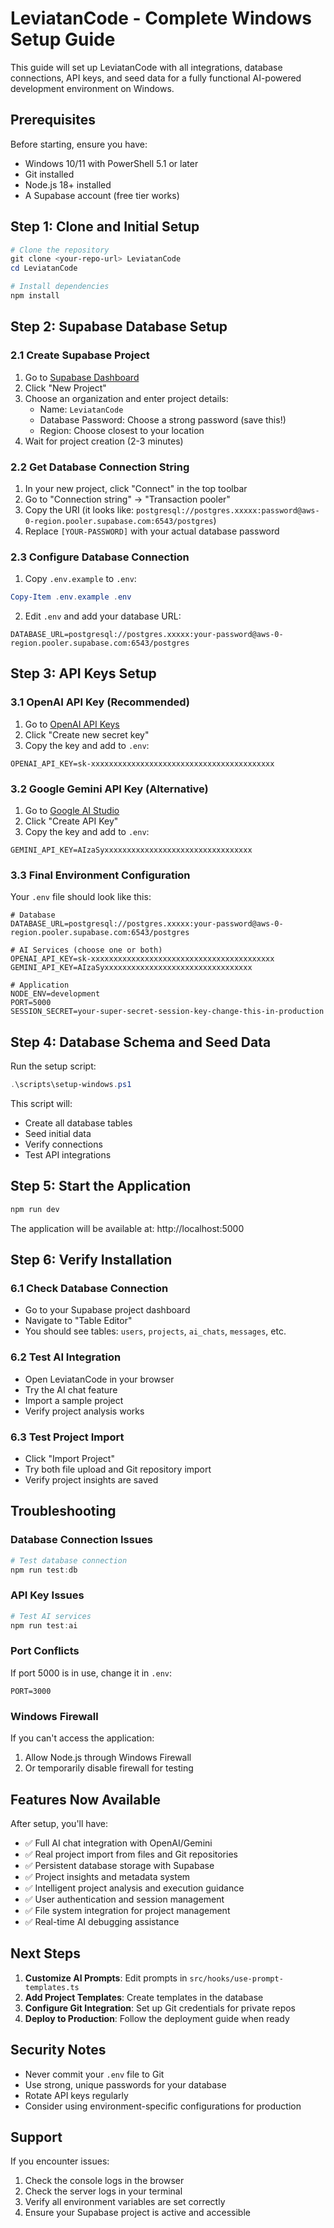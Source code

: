 # LeviatanCode - Complete Windows Setup Guide

This guide will set up LeviatanCode with all integrations, database connections, API keys, and seed data for a fully functional AI-powered development environment on Windows.

## Prerequisites

Before starting, ensure you have:
- Windows 10/11 with PowerShell 5.1 or later
- Git installed
- Node.js 18+ installed
- A Supabase account (free tier works)

## Step 1: Clone and Initial Setup

```powershell
# Clone the repository
git clone <your-repo-url> LeviatanCode
cd LeviatanCode

# Install dependencies
npm install
```

## Step 2: Supabase Database Setup

### 2.1 Create Supabase Project
1. Go to [Supabase Dashboard](https://supabase.com/dashboard/projects)
2. Click "New Project"
3. Choose an organization and enter project details:
   - Name: `LeviatanCode`
   - Database Password: Choose a strong password (save this!)
   - Region: Choose closest to your location
4. Wait for project creation (2-3 minutes)

### 2.2 Get Database Connection String
1. In your new project, click "Connect" in the top toolbar
2. Go to "Connection string" → "Transaction pooler"
3. Copy the URI (it looks like: `postgresql://postgres.xxxxx:password@aws-0-region.pooler.supabase.com:6543/postgres`)
4. Replace `[YOUR-PASSWORD]` with your actual database password

### 2.3 Configure Database Connection
1. Copy `.env.example` to `.env`:
```powershell
Copy-Item .env.example .env
```

2. Edit `.env` and add your database URL:
```env
DATABASE_URL=postgresql://postgres.xxxxx:your-password@aws-0-region.pooler.supabase.com:6543/postgres
```

## Step 3: API Keys Setup

### 3.1 OpenAI API Key (Recommended)
1. Go to [OpenAI API Keys](https://platform.openai.com/api-keys)
2. Click "Create new secret key"
3. Copy the key and add to `.env`:
```env
OPENAI_API_KEY=sk-xxxxxxxxxxxxxxxxxxxxxxxxxxxxxxxxxxxxxxxxx
```

### 3.2 Google Gemini API Key (Alternative)
1. Go to [Google AI Studio](https://aistudio.google.com/app/apikey)
2. Click "Create API Key"
3. Copy the key and add to `.env`:
```env
GEMINI_API_KEY=AIzaSyxxxxxxxxxxxxxxxxxxxxxxxxxxxxxxxxx
```

### 3.3 Final Environment Configuration
Your `.env` file should look like this:
```env
# Database
DATABASE_URL=postgresql://postgres.xxxxx:your-password@aws-0-region.pooler.supabase.com:6543/postgres

# AI Services (choose one or both)
OPENAI_API_KEY=sk-xxxxxxxxxxxxxxxxxxxxxxxxxxxxxxxxxxxxxxxxx
GEMINI_API_KEY=AIzaSyxxxxxxxxxxxxxxxxxxxxxxxxxxxxxxxxx

# Application
NODE_ENV=development
PORT=5000
SESSION_SECRET=your-super-secret-session-key-change-this-in-production
```

## Step 4: Database Schema and Seed Data

Run the setup script:
```powershell
.\scripts\setup-windows.ps1
```

This script will:
- Create all database tables
- Seed initial data
- Verify connections
- Test API integrations

## Step 5: Start the Application

```powershell
npm run dev
```

The application will be available at: http://localhost:5000

## Step 6: Verify Installation

### 6.1 Check Database Connection
- Go to your Supabase project dashboard
- Navigate to "Table Editor"
- You should see tables: `users`, `projects`, `ai_chats`, `messages`, etc.

### 6.2 Test AI Integration
- Open LeviatanCode in your browser
- Try the AI chat feature
- Import a sample project
- Verify project analysis works

### 6.3 Test Project Import
- Click "Import Project"
- Try both file upload and Git repository import
- Verify project insights are saved

## Troubleshooting

### Database Connection Issues
```powershell
# Test database connection
npm run test:db
```

### API Key Issues
```powershell
# Test AI services
npm run test:ai
```

### Port Conflicts
If port 5000 is in use, change it in `.env`:
```env
PORT=3000
```

### Windows Firewall
If you can't access the application:
1. Allow Node.js through Windows Firewall
2. Or temporarily disable firewall for testing

## Features Now Available

After setup, you'll have:
- ✅ Full AI chat integration with OpenAI/Gemini
- ✅ Real project import from files and Git repositories  
- ✅ Persistent database storage with Supabase
- ✅ Project insights and metadata system
- ✅ Intelligent project analysis and execution guidance
- ✅ User authentication and session management
- ✅ File system integration for project management
- ✅ Real-time AI debugging assistance

## Next Steps

1. **Customize AI Prompts**: Edit prompts in `src/hooks/use-prompt-templates.ts`
2. **Add Project Templates**: Create templates in the database
3. **Configure Git Integration**: Set up Git credentials for private repos
4. **Deploy to Production**: Follow the deployment guide when ready

## Security Notes

- Never commit your `.env` file to Git
- Use strong, unique passwords for your database
- Rotate API keys regularly
- Consider using environment-specific configurations for production

## Support

If you encounter issues:
1. Check the console logs in the browser
2. Check the server logs in your terminal
3. Verify all environment variables are set correctly
4. Ensure your Supabase project is active and accessible